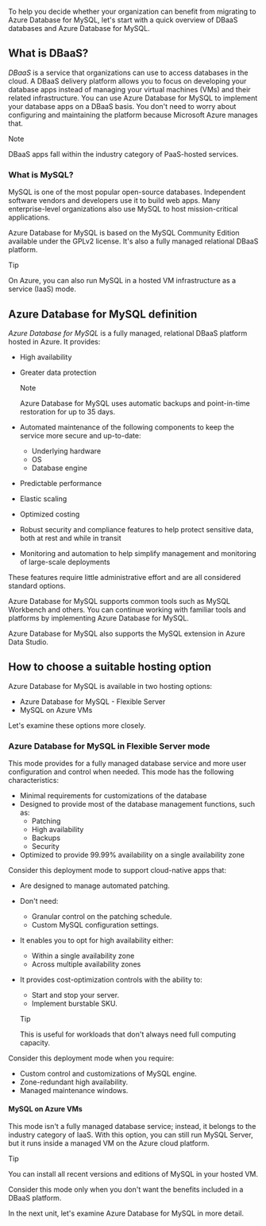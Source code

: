 To help you decide whether your organization can benefit from migrating to Azure Database for MySQL, let's start with a quick overview of DBaaS databases and Azure Database for MySQL. 

## What is DBaaS?

*DBaaS* is a service that organizations can use to access databases in the cloud. A DBaaS delivery platform allows you to focus on developing your database apps instead of managing your virtual machines (VMs) and their related infrastructure. You can use Azure Database for MySQL to implement your database apps on a DBaaS basis. You don't need to worry about configuring and maintaining the platform because Microsoft Azure manages that.

> [!NOTE]
> DBaaS apps fall within the industry category of PaaS-hosted services.

### What is MySQL?

MySQL is one of the most popular open-source databases. Independent software vendors and developers use it to build web apps. Many enterprise-level organizations also use MySQL to host mission-critical applications.

Azure Database for MySQL is based on the MySQL Community Edition available under the GPLv2 license. It's also a fully managed relational DBaaS platform.

> [!TIP]
> On Azure, you can also run MySQL in a hosted VM infrastructure as a service (IaaS) mode.

## Azure Database for MySQL definition

*Azure Database for MySQL* is a fully managed, relational DBaaS platform hosted in Azure. It provides:

- High availability
- Greater data protection

   > [!NOTE]
   > Azure Database for MySQL uses automatic backups and point-in-time restoration for up to 35 days.

- Automated maintenance of the following components to keep the service more secure and up-to-date:

  - Underlying hardware
  - OS
  - Database engine

- Predictable performance
- Elastic scaling
- Optimized costing
- Robust security and compliance features to help protect sensitive data, both at rest and while in transit
- Monitoring and automation to help simplify management and monitoring of large-scale deployments

These features require little administrative effort and are all considered standard options.

Azure Database for MySQL supports common tools such as MySQL Workbench and others. You can continue working with familiar tools and platforms by implementing Azure Database for MySQL.

Azure Database for MySQL also supports the MySQL extension in Azure Data Studio.

## How to choose a suitable hosting option

Azure Database for MySQL is available in two hosting options:

- Azure Database for MySQL - Flexible Server
- MySQL on Azure VMs

Let's examine these options more closely.

### Azure Database for MySQL in Flexible Server mode

This mode provides for a fully managed database service and more user configuration and control when needed. This mode has the following characteristics:

- Minimal requirements for customizations of the database
- Designed to provide most of the database management functions, such as:
  - Patching
  - High availability
  - Backups
  - Security
- Optimized to provide 99.99% availability on a single availability zone

Consider this deployment mode to support cloud-native apps that:

- Are designed to manage automated patching.
- Don't need:
  - Granular control on the patching schedule.
  - Custom MySQL configuration settings.

- It enables you to opt for high availability either:
  - Within a single availability zone
  - Across multiple availability zones

- It provides cost-optimization controls with the ability to:
  - Start and stop your server.
  - Implement burstable SKU.

   > [!TIP]
   > This is useful for workloads that don't always need full computing capacity.

Consider this deployment mode when you require:

- Custom control and customizations of MySQL engine.
- Zone-redundant high availability.
- Managed maintenance windows.

#### MySQL on Azure VMs

This mode isn't a fully managed database service; instead, it belongs to the industry category of IaaS. With this option, you can still run MySQL Server, but it runs inside a managed VM on the Azure cloud platform.

> [!TIP]
> You can install all recent versions and editions of MySQL in your hosted VM.

Consider this mode only when you don't want the benefits included in a DBaaS platform.

In the next unit, let's examine Azure Database for MySQL in more detail.